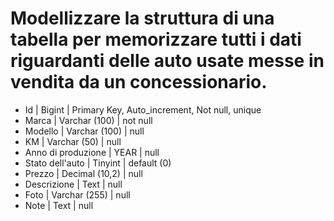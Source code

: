 # Modellizzare la struttura di una tabella per memorizzare tutti i dati riguardanti delle auto usate messe in vendita da un concessionario.

- Id   | Bigint | Primary Key, Auto_increment, Not null, unique
- Marca   | Varchar (100) | not null
- Modello   | Varchar (100) | null
- KM   | Varchar (50) | null
- Anno di produzione   | YEAR | null
- Stato dell'auto   | Tinyint | default (0)
- Prezzo   | Decimal (10,2) | null 
- Descrizione   | Text | null
- Foto   | Varchar (255) | null
- Note   | Text | null
